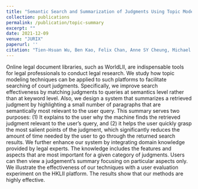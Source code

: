 ```yaml
---
title: "Semantic Search and Summarization of Judgments Using Topic Modeling"
collection: publications
permalink: /publication/topic-summary
excerpt: ""
date: 2021-12-09
venue: "JURIX"
paperurl: ''
citation: "Tien-Hsuan Wu, Ben Kao, Felix Chan, Anne SY Cheung, Michael MK Cheung, Guowen Yuan and Yongxi Chen. Semantic Search and Summarization of Judgments Using Topic Modeling. In Legal Knowledge and Information Systems: JURIX 2021: The Thirty-fourth Annual Conference, Vilnius, Lithuania, 8-10 December 2021 (Vol. 346, p. 100). IOS Press."
---
```

Online legal document libraries, such as WorldLII, are indispensable tools for legal professionals to conduct legal research. We study how topic modeling techniques can be applied to such platforms to facilitate searching of court judgments. Specifically, we improve search effectiveness by matching judgments to queries at semantics level rather than at keyword level. Also, we design a system that summarizes a retrieved judgment by highlighting a small number of paragraphs that are semantically most relevant to the user query. This summary serves two purposes: (1) It explains to the user why the machine finds the retrieved judgment relevant to the user’s query, and (2) it helps the user quickly grasp the most salient points of the judgment, which significantly reduces the amount of time needed by the user to go through the returned search results. We further enhance our system by integrating domain knowledge provided by legal experts. The knowledge includes the features and aspects that are most important for a given category of judgments. Users can then view a judgement’s summary focusing on particular aspects only. We illustrate the effectiveness of our techniques with a user evaluation experiment on the HKLII platform. The results show that our methods are highly effective.